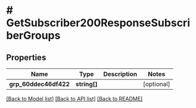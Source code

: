 # # GetSubscriber200ResponseSubscriberGroups

## Properties

Name | Type | Description | Notes
------------ | ------------- | ------------- | -------------
**grp_60ddec46df422** | **string[]** |  | [optional]

[[Back to Model list]](../../README.md#models) [[Back to API list]](../../README.md#endpoints) [[Back to README]](../../README.md)
